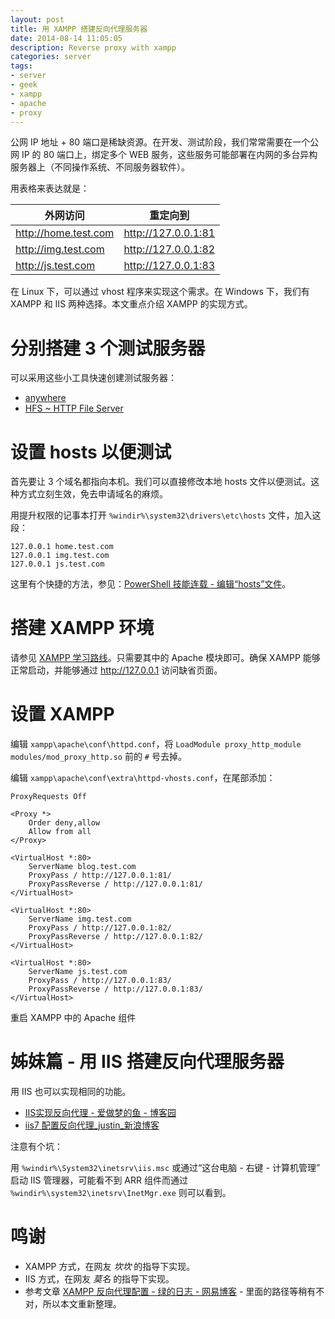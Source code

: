 ```yaml
---
layout: post
title: 用 XAMPP 搭建反向代理服务器
date: 2014-08-14 11:05:05
description: Reverse proxy with xampp
categories: server
tags:
- server
- geek
- xampp
- apache
- proxy
---
```

公网 IP 地址 + 80 端口是稀缺资源。在开发、测试阶段，我们常常需要在一个公网 IP 的 80 端口上，绑定多个 WEB 服务，这些服务可能部署在内网的多台异构服务器上（不同操作系统、不同服务器软件）。

用表格来表达就是：

| 外网访问             | 重定向到            |
|----------------------|---------------------|
| http://home.test.com | http://127.0.0.1:81 |
| http://img.test.com  | http://127.0.0.1:82 |
| http://js.test.com   | http://127.0.0.1:83 |

在 Linux 下，可以通过 vhost 程序来实现这个需求。在 Windows 下，我们有 XAMPP 和 IIS 两种选择。本文重点介绍 XAMPP 的实现方式。

# 分别搭建 3 个测试服务器

可以采用这些小工具快速创建测试服务器：

* [anywhere](https://www.npmjs.org/package/anywhere)
* [HFS ~ HTTP File Server](http://www.rejetto.com/hfs/)


# 设置 hosts 以便测试

首先要让 3 个域名都指向本机。我们可以直接修改本地 hosts 文件以便测试。这种方式立刻生效，免去申请域名的麻烦。

用提升权限的记事本打开 `%windir%\system32\drivers\etc\hosts` 文件，加入这段：

    127.0.0.1 home.test.com
    127.0.0.1 img.test.com
    127.0.0.1 js.test.com

这里有个快捷的方法，参见：[PowerShell 技能连载 - 编辑“hosts”文件](/powershell/tip/2014/08/05/edit-network-hosts-file/)。

# 搭建 XAMPP 环境

请参见 [XAMPP 学习路线](/server/2014/08/14/xampp-guideline/)。只需要其中的 Apache 模块即可。确保 XAMPP 能够正常启动，并能够通过 http://127.0.0.1 访问缺省页面。

# 设置 XAMPP

编辑 `xampp\apache\conf\httpd.conf`，将 `LoadModule proxy_http_module modules/mod_proxy_http.so` 前的 `#` 号去掉。

编辑 `xampp\apache\conf\extra\httpd-vhosts.conf`，在尾部添加：

    ProxyRequests Off

    <Proxy *>
        Order deny,allow
        Allow from all
    </Proxy>

    <VirtualHost *:80>
        ServerName blog.test.com
        ProxyPass / http://127.0.0.1:81/
        ProxyPassReverse / http://127.0.0.1:81/
    </VirtualHost>

    <VirtualHost *:80>
        ServerName img.test.com
        ProxyPass / http://127.0.0.1:82/
        ProxyPassReverse / http://127.0.0.1:82/
    </VirtualHost>

    <VirtualHost *:80>
        ServerName js.test.com
        ProxyPass / http://127.0.0.1:83/
        ProxyPassReverse / http://127.0.0.1:83/
    </VirtualHost>

重启 XAMPP 中的 Apache 组件

# 姊妹篇 - 用 IIS 搭建反向代理服务器

用 IIS 也可以实现相同的功能。

* [IIS实现反向代理 - 爱做梦的鱼 - 博客园](http://www.cnblogs.com/dreamer-fish/p/3911953.html)
* [iis7 配置反向代理_justin_新浪博客](http://blog.sina.com.cn/s/blog_532f78a40100rlpn.html)

注意有个坑：

用 `%windir%\System32\inetsrv\iis.msc` 或通过“这台电脑 - 右键 - 计算机管理” 启动 IIS 管理器，可能看不到 ARR 组件而通过 `%windir%\system32\inetsrv\InetMgr.exe` 则可以看到。

# 鸣谢
* XAMPP 方式，在网友 _坎坎_ 的指导下实现。
* IIS 方式，在网友 _莫名_ 的指导下实现。
* 参考文章 [XAMPP 反向代理配置 - 绿的日志 - 网易博客](http://remember.green.blog.163.com/blog/static/1234157362013924112027624/) - 里面的路径等稍有不对，所以本文重新整理。
